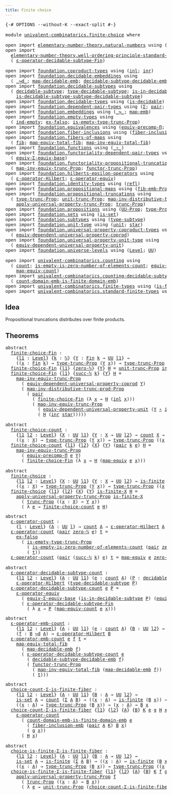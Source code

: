 ```yaml
---
title: Finite choice
---
```


<pre class="Agda"><a id="39" class="Symbol">{-#</a> <a id="43" class="Keyword">OPTIONS</a> <a id="51" class="Pragma">--without-K</a> <a id="63" class="Pragma">--exact-split</a> <a id="77" class="Symbol">#-}</a>

<a id="82" class="Keyword">module</a> <a id="89" href="univalent-combinatorics.finite-choice.html" class="Module">univalent-combinatorics.finite-choice</a> <a id="127" class="Keyword">where</a>

<a id="134" class="Keyword">open</a> <a id="139" class="Keyword">import</a> <a id="146" href="elementary-number-theory.natural-numbers.html" class="Module">elementary-number-theory.natural-numbers</a> <a id="187" class="Keyword">using</a> <a id="193" class="Symbol">(</a><a id="194" href="elementary-number-theory.natural-numbers.html#1444" class="Datatype">ℕ</a><a id="195" class="Symbol">;</a> <a id="197" href="elementary-number-theory.natural-numbers.html#1465" class="InductiveConstructor">zero-ℕ</a><a id="203" class="Symbol">;</a> <a id="205" href="elementary-number-theory.natural-numbers.html#1478" class="InductiveConstructor">succ-ℕ</a><a id="211" class="Symbol">)</a>
<a id="213" class="Keyword">open</a> <a id="218" class="Keyword">import</a>
  <a id="227" href="elementary-number-theory.well-ordering-principle-standard-finite-types.html" class="Module">elementary-number-theory.well-ordering-principle-standard-finite-types</a> <a id="298" class="Keyword">using</a>
  <a id="306" class="Symbol">(</a> <a id="308" href="elementary-number-theory.well-ordering-principle-standard-finite-types.html#8073" class="Function">ε-operator-decidable-subtype-Fin</a><a id="340" class="Symbol">)</a>

<a id="343" class="Keyword">open</a> <a id="348" class="Keyword">import</a> <a id="355" href="foundation.coproduct-types.html" class="Module">foundation.coproduct-types</a> <a id="382" class="Keyword">using</a> <a id="388" class="Symbol">(</a><a id="389" href="foundation.coproduct-types.html#1239" class="InductiveConstructor">inl</a><a id="392" class="Symbol">;</a> <a id="394" href="foundation.coproduct-types.html#1262" class="InductiveConstructor">inr</a><a id="397" class="Symbol">)</a>
<a id="399" class="Keyword">open</a> <a id="404" class="Keyword">import</a> <a id="411" href="foundation.decidable-embeddings.html" class="Module">foundation.decidable-embeddings</a> <a id="443" class="Keyword">using</a>
  <a id="451" class="Symbol">(</a> <a id="453" href="foundation.decidable-embeddings.html#3766" class="Function Operator">_↪d_</a><a id="457" class="Symbol">;</a> <a id="459" href="foundation.decidable-embeddings.html#3867" class="Function">map-decidable-emb</a><a id="476" class="Symbol">;</a> <a id="478" href="foundation.decidable-embeddings.html#6105" class="Function">decidable-subtype-decidable-emb</a><a id="509" class="Symbol">)</a>
<a id="511" class="Keyword">open</a> <a id="516" class="Keyword">import</a> <a id="523" href="foundation.decidable-subtypes.html" class="Module">foundation.decidable-subtypes</a> <a id="553" class="Keyword">using</a>
  <a id="561" class="Symbol">(</a> <a id="563" href="foundation.decidable-subtypes.html#1349" class="Function">decidable-subtype</a><a id="580" class="Symbol">;</a> <a id="582" href="foundation.decidable-subtypes.html#2337" class="Function">type-decidable-subtype</a><a id="604" class="Symbol">;</a> <a id="606" href="foundation.decidable-subtypes.html#1916" class="Function">is-in-decidable-subtype</a><a id="629" class="Symbol">;</a>
    <a id="635" href="foundation.decidable-subtypes.html#1717" class="Function">is-decidable-subtype-subtype-decidable-subtype</a><a id="681" class="Symbol">)</a>
<a id="683" class="Keyword">open</a> <a id="688" class="Keyword">import</a> <a id="695" href="foundation.decidable-types.html" class="Module">foundation.decidable-types</a> <a id="722" class="Keyword">using</a> <a id="728" class="Symbol">(</a><a id="729" href="foundation.decidable-types.html#1905" class="Function">is-decidable</a><a id="741" class="Symbol">)</a>
<a id="743" class="Keyword">open</a> <a id="748" class="Keyword">import</a> <a id="755" href="foundation.dependent-pair-types.html" class="Module">foundation.dependent-pair-types</a> <a id="787" class="Keyword">using</a> <a id="793" class="Symbol">(</a><a id="794" href="foundation-core.dependent-pair-types.html#502" class="Record">Σ</a><a id="795" class="Symbol">;</a> <a id="797" href="foundation-core.dependent-pair-types.html#575" class="InductiveConstructor">pair</a><a id="801" class="Symbol">;</a> <a id="803" href="foundation-core.dependent-pair-types.html#592" class="Field">pr1</a><a id="806" class="Symbol">;</a> <a id="808" href="foundation-core.dependent-pair-types.html#604" class="Field">pr2</a><a id="811" class="Symbol">)</a>
<a id="813" class="Keyword">open</a> <a id="818" class="Keyword">import</a> <a id="825" href="foundation.embeddings.html" class="Module">foundation.embeddings</a> <a id="847" class="Keyword">using</a> <a id="853" class="Symbol">(</a><a id="854" href="foundation-core.embeddings.html#1062" class="Function Operator">_↪_</a><a id="857" class="Symbol">;</a> <a id="859" href="foundation-core.embeddings.html#1205" class="Function">map-emb</a><a id="866" class="Symbol">)</a>
<a id="868" class="Keyword">open</a> <a id="873" class="Keyword">import</a> <a id="880" href="foundation.empty-types.html" class="Module">foundation.empty-types</a> <a id="903" class="Keyword">using</a>
  <a id="911" class="Symbol">(</a> <a id="913" href="foundation-core.empty-types.html#1068" class="Function">ind-empty</a><a id="922" class="Symbol">;</a> <a id="924" href="foundation-core.empty-types.html#1147" class="Function">ex-falso</a><a id="932" class="Symbol">;</a> <a id="934" href="foundation.empty-types.html#2073" class="Function">is-empty-type-trunc-Prop</a><a id="958" class="Symbol">)</a>
<a id="960" class="Keyword">open</a> <a id="965" class="Keyword">import</a> <a id="972" href="foundation.equivalences.html" class="Module">foundation.equivalences</a> <a id="996" class="Keyword">using</a> <a id="1002" class="Symbol">(</a><a id="1003" href="foundation.equivalences.html#7302" class="Function">equiv-precomp-Π</a><a id="1018" class="Symbol">;</a> <a id="1020" href="foundation-core.equivalences.html#1807" class="Function">map-equiv</a><a id="1029" class="Symbol">)</a>
<a id="1031" class="Keyword">open</a> <a id="1036" class="Keyword">import</a> <a id="1043" href="foundation.fiber-inclusions.html" class="Module">foundation.fiber-inclusions</a> <a id="1071" class="Keyword">using</a> <a id="1077" class="Symbol">(</a><a id="1078" href="foundation.fiber-inclusions.html#4045" class="Function">fiber-inclusion-emb</a><a id="1097" class="Symbol">)</a>
<a id="1099" class="Keyword">open</a> <a id="1104" class="Keyword">import</a> <a id="1111" href="foundation.fibers-of-maps.html" class="Module">foundation.fibers-of-maps</a> <a id="1137" class="Keyword">using</a>
  <a id="1145" class="Symbol">(</a> <a id="1147" href="foundation-core.fibers-of-maps.html#928" class="Function">fib</a><a id="1150" class="Symbol">;</a> <a id="1152" href="foundation-core.fibers-of-maps.html#4176" class="Function">map-equiv-total-fib</a><a id="1171" class="Symbol">;</a> <a id="1173" href="foundation-core.fibers-of-maps.html#4376" class="Function">map-inv-equiv-total-fib</a><a id="1196" class="Symbol">)</a>
<a id="1198" class="Keyword">open</a> <a id="1203" class="Keyword">import</a> <a id="1210" href="foundation.functions.html" class="Module">foundation.functions</a> <a id="1231" class="Keyword">using</a> <a id="1237" class="Symbol">(</a><a id="1238" href="foundation-core.functions.html#407" class="Function Operator">_∘_</a><a id="1241" class="Symbol">)</a>
<a id="1243" class="Keyword">open</a> <a id="1248" class="Keyword">import</a> <a id="1255" href="foundation.functoriality-dependent-pair-types.html" class="Module">foundation.functoriality-dependent-pair-types</a> <a id="1301" class="Keyword">using</a>
  <a id="1309" class="Symbol">(</a> <a id="1311" href="foundation-core.functoriality-dependent-pair-types.html#9501" class="Function">equiv-Σ-equiv-base</a><a id="1329" class="Symbol">)</a>
<a id="1331" class="Keyword">open</a> <a id="1336" class="Keyword">import</a> <a id="1343" href="foundation.functoriality-propositional-truncation.html" class="Module">foundation.functoriality-propositional-truncation</a> <a id="1393" class="Keyword">using</a>
  <a id="1401" class="Symbol">(</a> <a id="1403" href="foundation.functoriality-propositional-truncation.html#3489" class="Function">map-inv-equiv-trunc-Prop</a><a id="1427" class="Symbol">;</a> <a id="1429" href="foundation.functoriality-propositional-truncation.html#1451" class="Function">functor-trunc-Prop</a><a id="1447" class="Symbol">)</a>
<a id="1449" class="Keyword">open</a> <a id="1454" class="Keyword">import</a> <a id="1461" href="foundation.hilberts-epsilon-operators.html" class="Module">foundation.hilberts-epsilon-operators</a> <a id="1499" class="Keyword">using</a>
  <a id="1507" class="Symbol">(</a> <a id="1509" href="foundation.hilberts-epsilon-operators.html#679" class="Function">ε-operator-Hilbert</a><a id="1527" class="Symbol">;</a> <a id="1529" href="foundation.hilberts-epsilon-operators.html#875" class="Function">ε-operator-equiv</a><a id="1545" class="Symbol">)</a>
<a id="1547" class="Keyword">open</a> <a id="1552" class="Keyword">import</a> <a id="1559" href="foundation.identity-types.html" class="Module">foundation.identity-types</a> <a id="1585" class="Keyword">using</a> <a id="1591" class="Symbol">(</a><a id="1592" href="foundation-core.identity-types.html#694" class="InductiveConstructor">refl</a><a id="1596" class="Symbol">)</a>
<a id="1598" class="Keyword">open</a> <a id="1603" class="Keyword">import</a> <a id="1610" href="foundation.propositional-maps.html" class="Module">foundation.propositional-maps</a> <a id="1640" class="Keyword">using</a> <a id="1646" class="Symbol">(</a><a id="1647" href="foundation-core.propositional-maps.html#2460" class="Function">fib-emb-Prop</a><a id="1659" class="Symbol">)</a>
<a id="1661" class="Keyword">open</a> <a id="1666" class="Keyword">import</a> <a id="1673" href="foundation.propositional-truncations.html" class="Module">foundation.propositional-truncations</a> <a id="1710" class="Keyword">using</a>
  <a id="1718" class="Symbol">(</a> <a id="1720" href="foundation.propositional-truncations.html#2012" class="Function">type-trunc-Prop</a><a id="1735" class="Symbol">;</a> <a id="1737" href="foundation.propositional-truncations.html#2096" class="Function">unit-trunc-Prop</a><a id="1752" class="Symbol">;</a> <a id="1754" href="foundation.propositional-truncations.html#9561" class="Function">map-inv-distributive-trunc-prod-Prop</a><a id="1790" class="Symbol">;</a>
    <a id="1796" href="foundation.propositional-truncations.html#5581" class="Function">apply-universal-property-trunc-Prop</a><a id="1831" class="Symbol">;</a> <a id="1833" href="foundation.propositional-truncations.html#2510" class="Function">trunc-Prop</a><a id="1843" class="Symbol">)</a>
<a id="1845" class="Keyword">open</a> <a id="1850" class="Keyword">import</a> <a id="1857" href="foundation.propositions.html" class="Module">foundation.propositions</a> <a id="1881" class="Keyword">using</a> <a id="1887" class="Symbol">(</a><a id="1888" href="foundation-core.propositions.html#1322" class="Function">UU-Prop</a><a id="1895" class="Symbol">;</a> <a id="1897" href="foundation-core.propositions.html#1424" class="Function">type-Prop</a><a id="1906" class="Symbol">)</a>
<a id="1908" class="Keyword">open</a> <a id="1913" class="Keyword">import</a> <a id="1920" href="foundation.sets.html" class="Module">foundation.sets</a> <a id="1936" class="Keyword">using</a> <a id="1942" class="Symbol">(</a><a id="1943" href="foundation-core.sets.html#1099" class="Function">is-set</a><a id="1949" class="Symbol">)</a>
<a id="1951" class="Keyword">open</a> <a id="1956" class="Keyword">import</a> <a id="1963" href="foundation.subtypes.html" class="Module">foundation.subtypes</a> <a id="1983" class="Keyword">using</a> <a id="1989" class="Symbol">(</a><a id="1990" href="foundation-core.subtypes.html#2541" class="Function">type-subtype</a><a id="2002" class="Symbol">)</a>
<a id="2004" class="Keyword">open</a> <a id="2009" class="Keyword">import</a> <a id="2016" href="foundation.unit-type.html" class="Module">foundation.unit-type</a> <a id="2037" class="Keyword">using</a> <a id="2043" class="Symbol">(</a><a id="2044" href="foundation.unit-type.html#975" class="Datatype">unit</a><a id="2048" class="Symbol">;</a> <a id="2050" href="foundation.unit-type.html#999" class="InductiveConstructor">star</a><a id="2054" class="Symbol">)</a>
<a id="2056" class="Keyword">open</a> <a id="2061" class="Keyword">import</a> <a id="2068" href="foundation.universal-property-coproduct-types.html" class="Module">foundation.universal-property-coproduct-types</a> <a id="2114" class="Keyword">using</a>
  <a id="2122" class="Symbol">(</a> <a id="2124" href="foundation.universal-property-coproduct-types.html#1636" class="Function">equiv-dependent-universal-property-coprod</a><a id="2165" class="Symbol">)</a>
<a id="2167" class="Keyword">open</a> <a id="2172" class="Keyword">import</a> <a id="2179" href="foundation.universal-property-unit-type.html" class="Module">foundation.universal-property-unit-type</a> <a id="2219" class="Keyword">using</a>
  <a id="2227" class="Symbol">(</a> <a id="2229" href="foundation.universal-property-unit-type.html#1728" class="Function">equiv-dependent-universal-property-unit</a><a id="2268" class="Symbol">)</a>
<a id="2270" class="Keyword">open</a> <a id="2275" class="Keyword">import</a> <a id="2282" href="foundation.universe-levels.html" class="Module">foundation.universe-levels</a> <a id="2309" class="Keyword">using</a> <a id="2315" class="Symbol">(</a><a id="2316" href="Agda.Primitive.html#597" class="Postulate">Level</a><a id="2321" class="Symbol">;</a> <a id="2323" href="foundation-core.universe-levels.html#222" class="Primitive">UU</a><a id="2325" class="Symbol">)</a>

<a id="2328" class="Keyword">open</a> <a id="2333" class="Keyword">import</a> <a id="2340" href="univalent-combinatorics.counting.html" class="Module">univalent-combinatorics.counting</a> <a id="2373" class="Keyword">using</a>
  <a id="2381" class="Symbol">(</a> <a id="2383" href="univalent-combinatorics.counting.html#1901" class="Function">count</a><a id="2388" class="Symbol">;</a> <a id="2390" href="univalent-combinatorics.counting.html#4160" class="Function">is-empty-is-zero-number-of-elements-count</a><a id="2431" class="Symbol">;</a> <a id="2433" href="univalent-combinatorics.counting.html#2098" class="Function">equiv-count</a><a id="2444" class="Symbol">;</a>
    <a id="2450" href="univalent-combinatorics.counting.html#2172" class="Function">map-equiv-count</a><a id="2465" class="Symbol">)</a>
<a id="2467" class="Keyword">open</a> <a id="2472" class="Keyword">import</a> <a id="2479" href="univalent-combinatorics.counting-decidable-subtypes.html" class="Module">univalent-combinatorics.counting-decidable-subtypes</a> <a id="2531" class="Keyword">using</a>
  <a id="2539" class="Symbol">(</a> <a id="2541" href="univalent-combinatorics.counting-decidable-subtypes.html#6606" class="Function">count-domain-emb-is-finite-domain-emb</a><a id="2578" class="Symbol">)</a>
<a id="2580" class="Keyword">open</a> <a id="2585" class="Keyword">import</a> <a id="2592" href="univalent-combinatorics.finite-types.html" class="Module">univalent-combinatorics.finite-types</a> <a id="2629" class="Keyword">using</a> <a id="2635" class="Symbol">(</a><a id="2636" href="univalent-combinatorics.finite-types.html#4064" class="Function">is-finite</a><a id="2645" class="Symbol">)</a>
<a id="2647" class="Keyword">open</a> <a id="2652" class="Keyword">import</a> <a id="2659" href="univalent-combinatorics.standard-finite-types.html" class="Module">univalent-combinatorics.standard-finite-types</a> <a id="2705" class="Keyword">using</a> <a id="2711" class="Symbol">(</a><a id="2712" href="univalent-combinatorics.standard-finite-types.html#2149" class="Function">Fin</a><a id="2715" class="Symbol">;</a> <a id="2717" href="univalent-combinatorics.standard-finite-types.html#7083" class="Function">zero-Fin</a><a id="2725" class="Symbol">)</a>
</pre>
## Idea

Propositional truncations distributes over finite products.

## Theorems

<pre class="Agda"><a id="2823" class="Keyword">abstract</a>
  <a id="finite-choice-Fin"></a><a id="2834" href="univalent-combinatorics.finite-choice.html#2834" class="Function">finite-choice-Fin</a> <a id="2852" class="Symbol">:</a>
    <a id="2858" class="Symbol">{</a><a id="2859" href="univalent-combinatorics.finite-choice.html#2859" class="Bound">l1</a> <a id="2862" class="Symbol">:</a> <a id="2864" href="Agda.Primitive.html#597" class="Postulate">Level</a><a id="2869" class="Symbol">}</a> <a id="2871" class="Symbol">{</a><a id="2872" href="univalent-combinatorics.finite-choice.html#2872" class="Bound">k</a> <a id="2874" class="Symbol">:</a> <a id="2876" href="elementary-number-theory.natural-numbers.html#1444" class="Datatype">ℕ</a><a id="2877" class="Symbol">}</a> <a id="2879" class="Symbol">{</a><a id="2880" href="univalent-combinatorics.finite-choice.html#2880" class="Bound">Y</a> <a id="2882" class="Symbol">:</a> <a id="2884" href="univalent-combinatorics.standard-finite-types.html#2149" class="Function">Fin</a> <a id="2888" href="univalent-combinatorics.finite-choice.html#2872" class="Bound">k</a> <a id="2890" class="Symbol">→</a> <a id="2892" href="foundation-core.universe-levels.html#222" class="Primitive">UU</a> <a id="2895" href="univalent-combinatorics.finite-choice.html#2859" class="Bound">l1</a><a id="2897" class="Symbol">}</a> <a id="2899" class="Symbol">→</a>
    <a id="2905" class="Symbol">((</a><a id="2907" href="univalent-combinatorics.finite-choice.html#2907" class="Bound">x</a> <a id="2909" class="Symbol">:</a> <a id="2911" href="univalent-combinatorics.standard-finite-types.html#2149" class="Function">Fin</a> <a id="2915" href="univalent-combinatorics.finite-choice.html#2872" class="Bound">k</a><a id="2916" class="Symbol">)</a> <a id="2918" class="Symbol">→</a> <a id="2920" href="foundation.propositional-truncations.html#2012" class="Function">type-trunc-Prop</a> <a id="2936" class="Symbol">(</a><a id="2937" href="univalent-combinatorics.finite-choice.html#2880" class="Bound">Y</a> <a id="2939" href="univalent-combinatorics.finite-choice.html#2907" class="Bound">x</a><a id="2940" class="Symbol">))</a> <a id="2943" class="Symbol">→</a> <a id="2945" href="foundation.propositional-truncations.html#2012" class="Function">type-trunc-Prop</a> <a id="2961" class="Symbol">((</a><a id="2963" href="univalent-combinatorics.finite-choice.html#2963" class="Bound">x</a> <a id="2965" class="Symbol">:</a> <a id="2967" href="univalent-combinatorics.standard-finite-types.html#2149" class="Function">Fin</a> <a id="2971" href="univalent-combinatorics.finite-choice.html#2872" class="Bound">k</a><a id="2972" class="Symbol">)</a> <a id="2974" class="Symbol">→</a> <a id="2976" href="univalent-combinatorics.finite-choice.html#2880" class="Bound">Y</a> <a id="2978" href="univalent-combinatorics.finite-choice.html#2963" class="Bound">x</a><a id="2979" class="Symbol">)</a>
  <a id="2983" href="univalent-combinatorics.finite-choice.html#2834" class="Function">finite-choice-Fin</a> <a id="3001" class="Symbol">{</a><a id="3002" href="univalent-combinatorics.finite-choice.html#3002" class="Bound">l1</a><a id="3004" class="Symbol">}</a> <a id="3006" class="Symbol">{</a><a id="3007" href="elementary-number-theory.natural-numbers.html#1465" class="InductiveConstructor">zero-ℕ</a><a id="3013" class="Symbol">}</a> <a id="3015" class="Symbol">{</a><a id="3016" href="univalent-combinatorics.finite-choice.html#3016" class="Bound">Y</a><a id="3017" class="Symbol">}</a> <a id="3019" href="univalent-combinatorics.finite-choice.html#3019" class="Bound">H</a> <a id="3021" class="Symbol">=</a> <a id="3023" href="foundation.propositional-truncations.html#2096" class="Function">unit-trunc-Prop</a> <a id="3039" href="foundation-core.empty-types.html#1068" class="Function">ind-empty</a>
  <a id="3051" href="univalent-combinatorics.finite-choice.html#2834" class="Function">finite-choice-Fin</a> <a id="3069" class="Symbol">{</a><a id="3070" href="univalent-combinatorics.finite-choice.html#3070" class="Bound">l1</a><a id="3072" class="Symbol">}</a> <a id="3074" class="Symbol">{</a><a id="3075" href="elementary-number-theory.natural-numbers.html#1478" class="InductiveConstructor">succ-ℕ</a> <a id="3082" href="univalent-combinatorics.finite-choice.html#3082" class="Bound">k</a><a id="3083" class="Symbol">}</a> <a id="3085" class="Symbol">{</a><a id="3086" href="univalent-combinatorics.finite-choice.html#3086" class="Bound">Y</a><a id="3087" class="Symbol">}</a> <a id="3089" href="univalent-combinatorics.finite-choice.html#3089" class="Bound">H</a> <a id="3091" class="Symbol">=</a>
    <a id="3097" href="foundation.functoriality-propositional-truncation.html#3489" class="Function">map-inv-equiv-trunc-Prop</a>
      <a id="3128" class="Symbol">(</a> <a id="3130" href="foundation.universal-property-coproduct-types.html#1636" class="Function">equiv-dependent-universal-property-coprod</a> <a id="3172" href="univalent-combinatorics.finite-choice.html#3086" class="Bound">Y</a><a id="3173" class="Symbol">)</a>
      <a id="3181" class="Symbol">(</a> <a id="3183" href="foundation.propositional-truncations.html#9561" class="Function">map-inv-distributive-trunc-prod-Prop</a>
        <a id="3228" class="Symbol">(</a> <a id="3230" href="foundation-core.dependent-pair-types.html#575" class="InductiveConstructor">pair</a>
          <a id="3245" class="Symbol">(</a> <a id="3247" href="univalent-combinatorics.finite-choice.html#2834" class="Function">finite-choice-Fin</a> <a id="3265" class="Symbol">(λ</a> <a id="3268" href="univalent-combinatorics.finite-choice.html#3268" class="Bound">x</a> <a id="3270" class="Symbol">→</a> <a id="3272" href="univalent-combinatorics.finite-choice.html#3089" class="Bound">H</a> <a id="3274" class="Symbol">(</a><a id="3275" href="foundation.coproduct-types.html#1239" class="InductiveConstructor">inl</a> <a id="3279" href="univalent-combinatorics.finite-choice.html#3268" class="Bound">x</a><a id="3280" class="Symbol">)))</a>
          <a id="3294" class="Symbol">(</a> <a id="3296" href="foundation.functoriality-propositional-truncation.html#3489" class="Function">map-inv-equiv-trunc-Prop</a>
            <a id="3333" class="Symbol">(</a> <a id="3335" href="foundation.universal-property-unit-type.html#1728" class="Function">equiv-dependent-universal-property-unit</a> <a id="3375" class="Symbol">(</a><a id="3376" href="univalent-combinatorics.finite-choice.html#3086" class="Bound">Y</a> <a id="3378" href="foundation-core.functions.html#407" class="Function Operator">∘</a> <a id="3380" href="foundation.coproduct-types.html#1262" class="InductiveConstructor">inr</a><a id="3383" class="Symbol">))</a>
            <a id="3398" class="Symbol">(</a> <a id="3400" href="univalent-combinatorics.finite-choice.html#3089" class="Bound">H</a> <a id="3402" class="Symbol">(</a><a id="3403" href="foundation.coproduct-types.html#1262" class="InductiveConstructor">inr</a> <a id="3407" href="foundation.unit-type.html#999" class="InductiveConstructor">star</a><a id="3411" class="Symbol">)))))</a>

<a id="3418" class="Keyword">abstract</a>
  <a id="finite-choice-count"></a><a id="3429" href="univalent-combinatorics.finite-choice.html#3429" class="Function">finite-choice-count</a> <a id="3449" class="Symbol">:</a>
    <a id="3455" class="Symbol">{</a><a id="3456" href="univalent-combinatorics.finite-choice.html#3456" class="Bound">l1</a> <a id="3459" href="univalent-combinatorics.finite-choice.html#3459" class="Bound">l2</a> <a id="3462" class="Symbol">:</a> <a id="3464" href="Agda.Primitive.html#597" class="Postulate">Level</a><a id="3469" class="Symbol">}</a> <a id="3471" class="Symbol">{</a><a id="3472" href="univalent-combinatorics.finite-choice.html#3472" class="Bound">X</a> <a id="3474" class="Symbol">:</a> <a id="3476" href="foundation-core.universe-levels.html#222" class="Primitive">UU</a> <a id="3479" href="univalent-combinatorics.finite-choice.html#3456" class="Bound">l1</a><a id="3481" class="Symbol">}</a> <a id="3483" class="Symbol">{</a><a id="3484" href="univalent-combinatorics.finite-choice.html#3484" class="Bound">Y</a> <a id="3486" class="Symbol">:</a> <a id="3488" href="univalent-combinatorics.finite-choice.html#3472" class="Bound">X</a> <a id="3490" class="Symbol">→</a> <a id="3492" href="foundation-core.universe-levels.html#222" class="Primitive">UU</a> <a id="3495" href="univalent-combinatorics.finite-choice.html#3459" class="Bound">l2</a><a id="3497" class="Symbol">}</a> <a id="3499" class="Symbol">→</a> <a id="3501" href="univalent-combinatorics.counting.html#1901" class="Function">count</a> <a id="3507" href="univalent-combinatorics.finite-choice.html#3472" class="Bound">X</a> <a id="3509" class="Symbol">→</a>
    <a id="3515" class="Symbol">((</a><a id="3517" href="univalent-combinatorics.finite-choice.html#3517" class="Bound">x</a> <a id="3519" class="Symbol">:</a> <a id="3521" href="univalent-combinatorics.finite-choice.html#3472" class="Bound">X</a><a id="3522" class="Symbol">)</a> <a id="3524" class="Symbol">→</a> <a id="3526" href="foundation.propositional-truncations.html#2012" class="Function">type-trunc-Prop</a> <a id="3542" class="Symbol">(</a><a id="3543" href="univalent-combinatorics.finite-choice.html#3484" class="Bound">Y</a> <a id="3545" href="univalent-combinatorics.finite-choice.html#3517" class="Bound">x</a><a id="3546" class="Symbol">))</a> <a id="3549" class="Symbol">→</a> <a id="3551" href="foundation.propositional-truncations.html#2012" class="Function">type-trunc-Prop</a> <a id="3567" class="Symbol">((</a><a id="3569" href="univalent-combinatorics.finite-choice.html#3569" class="Bound">x</a> <a id="3571" class="Symbol">:</a> <a id="3573" href="univalent-combinatorics.finite-choice.html#3472" class="Bound">X</a><a id="3574" class="Symbol">)</a> <a id="3576" class="Symbol">→</a> <a id="3578" href="univalent-combinatorics.finite-choice.html#3484" class="Bound">Y</a> <a id="3580" href="univalent-combinatorics.finite-choice.html#3569" class="Bound">x</a><a id="3581" class="Symbol">)</a>
  <a id="3585" href="univalent-combinatorics.finite-choice.html#3429" class="Function">finite-choice-count</a> <a id="3605" class="Symbol">{</a><a id="3606" href="univalent-combinatorics.finite-choice.html#3606" class="Bound">l1</a><a id="3608" class="Symbol">}</a> <a id="3610" class="Symbol">{</a><a id="3611" href="univalent-combinatorics.finite-choice.html#3611" class="Bound">l2</a><a id="3613" class="Symbol">}</a> <a id="3615" class="Symbol">{</a><a id="3616" href="univalent-combinatorics.finite-choice.html#3616" class="Bound">X</a><a id="3617" class="Symbol">}</a> <a id="3619" class="Symbol">{</a><a id="3620" href="univalent-combinatorics.finite-choice.html#3620" class="Bound">Y</a><a id="3621" class="Symbol">}</a> <a id="3623" class="Symbol">(</a><a id="3624" href="foundation-core.dependent-pair-types.html#575" class="InductiveConstructor">pair</a> <a id="3629" href="univalent-combinatorics.finite-choice.html#3629" class="Bound">k</a> <a id="3631" href="univalent-combinatorics.finite-choice.html#3631" class="Bound">e</a><a id="3632" class="Symbol">)</a> <a id="3634" href="univalent-combinatorics.finite-choice.html#3634" class="Bound">H</a> <a id="3636" class="Symbol">=</a>
    <a id="3642" href="foundation.functoriality-propositional-truncation.html#3489" class="Function">map-inv-equiv-trunc-Prop</a>
      <a id="3673" class="Symbol">(</a> <a id="3675" href="foundation.equivalences.html#7302" class="Function">equiv-precomp-Π</a> <a id="3691" href="univalent-combinatorics.finite-choice.html#3631" class="Bound">e</a> <a id="3693" href="univalent-combinatorics.finite-choice.html#3620" class="Bound">Y</a><a id="3694" class="Symbol">)</a>
      <a id="3702" class="Symbol">(</a> <a id="3704" href="univalent-combinatorics.finite-choice.html#2834" class="Function">finite-choice-Fin</a> <a id="3722" class="Symbol">(λ</a> <a id="3725" href="univalent-combinatorics.finite-choice.html#3725" class="Bound">x</a> <a id="3727" class="Symbol">→</a> <a id="3729" href="univalent-combinatorics.finite-choice.html#3634" class="Bound">H</a> <a id="3731" class="Symbol">(</a><a id="3732" href="foundation-core.equivalences.html#1807" class="Function">map-equiv</a> <a id="3742" href="univalent-combinatorics.finite-choice.html#3631" class="Bound">e</a> <a id="3744" href="univalent-combinatorics.finite-choice.html#3725" class="Bound">x</a><a id="3745" class="Symbol">)))</a>

<a id="3750" class="Keyword">abstract</a>
  <a id="finite-choice"></a><a id="3761" href="univalent-combinatorics.finite-choice.html#3761" class="Function">finite-choice</a> <a id="3775" class="Symbol">:</a>
    <a id="3781" class="Symbol">{</a><a id="3782" href="univalent-combinatorics.finite-choice.html#3782" class="Bound">l1</a> <a id="3785" href="univalent-combinatorics.finite-choice.html#3785" class="Bound">l2</a> <a id="3788" class="Symbol">:</a> <a id="3790" href="Agda.Primitive.html#597" class="Postulate">Level</a><a id="3795" class="Symbol">}</a> <a id="3797" class="Symbol">{</a><a id="3798" href="univalent-combinatorics.finite-choice.html#3798" class="Bound">X</a> <a id="3800" class="Symbol">:</a> <a id="3802" href="foundation-core.universe-levels.html#222" class="Primitive">UU</a> <a id="3805" href="univalent-combinatorics.finite-choice.html#3782" class="Bound">l1</a><a id="3807" class="Symbol">}</a> <a id="3809" class="Symbol">{</a><a id="3810" href="univalent-combinatorics.finite-choice.html#3810" class="Bound">Y</a> <a id="3812" class="Symbol">:</a> <a id="3814" href="univalent-combinatorics.finite-choice.html#3798" class="Bound">X</a> <a id="3816" class="Symbol">→</a> <a id="3818" href="foundation-core.universe-levels.html#222" class="Primitive">UU</a> <a id="3821" href="univalent-combinatorics.finite-choice.html#3785" class="Bound">l2</a><a id="3823" class="Symbol">}</a> <a id="3825" class="Symbol">→</a> <a id="3827" href="univalent-combinatorics.finite-types.html#4064" class="Function">is-finite</a> <a id="3837" href="univalent-combinatorics.finite-choice.html#3798" class="Bound">X</a> <a id="3839" class="Symbol">→</a>
    <a id="3845" class="Symbol">((</a><a id="3847" href="univalent-combinatorics.finite-choice.html#3847" class="Bound">x</a> <a id="3849" class="Symbol">:</a> <a id="3851" href="univalent-combinatorics.finite-choice.html#3798" class="Bound">X</a><a id="3852" class="Symbol">)</a> <a id="3854" class="Symbol">→</a> <a id="3856" href="foundation.propositional-truncations.html#2012" class="Function">type-trunc-Prop</a> <a id="3872" class="Symbol">(</a><a id="3873" href="univalent-combinatorics.finite-choice.html#3810" class="Bound">Y</a> <a id="3875" href="univalent-combinatorics.finite-choice.html#3847" class="Bound">x</a><a id="3876" class="Symbol">))</a> <a id="3879" class="Symbol">→</a> <a id="3881" href="foundation.propositional-truncations.html#2012" class="Function">type-trunc-Prop</a> <a id="3897" class="Symbol">((</a><a id="3899" href="univalent-combinatorics.finite-choice.html#3899" class="Bound">x</a> <a id="3901" class="Symbol">:</a> <a id="3903" href="univalent-combinatorics.finite-choice.html#3798" class="Bound">X</a><a id="3904" class="Symbol">)</a> <a id="3906" class="Symbol">→</a> <a id="3908" href="univalent-combinatorics.finite-choice.html#3810" class="Bound">Y</a> <a id="3910" href="univalent-combinatorics.finite-choice.html#3899" class="Bound">x</a><a id="3911" class="Symbol">)</a>
  <a id="3915" href="univalent-combinatorics.finite-choice.html#3761" class="Function">finite-choice</a> <a id="3929" class="Symbol">{</a><a id="3930" href="univalent-combinatorics.finite-choice.html#3930" class="Bound">l1</a><a id="3932" class="Symbol">}</a> <a id="3934" class="Symbol">{</a><a id="3935" href="univalent-combinatorics.finite-choice.html#3935" class="Bound">l2</a><a id="3937" class="Symbol">}</a> <a id="3939" class="Symbol">{</a><a id="3940" href="univalent-combinatorics.finite-choice.html#3940" class="Bound">X</a><a id="3941" class="Symbol">}</a> <a id="3943" class="Symbol">{</a><a id="3944" href="univalent-combinatorics.finite-choice.html#3944" class="Bound">Y</a><a id="3945" class="Symbol">}</a> <a id="3947" href="univalent-combinatorics.finite-choice.html#3947" class="Bound">is-finite-X</a> <a id="3959" href="univalent-combinatorics.finite-choice.html#3959" class="Bound">H</a> <a id="3961" class="Symbol">=</a>
    <a id="3967" href="foundation.propositional-truncations.html#5581" class="Function">apply-universal-property-trunc-Prop</a> <a id="4003" href="univalent-combinatorics.finite-choice.html#3947" class="Bound">is-finite-X</a>
      <a id="4021" class="Symbol">(</a> <a id="4023" href="foundation.propositional-truncations.html#2510" class="Function">trunc-Prop</a> <a id="4034" class="Symbol">((</a><a id="4036" href="univalent-combinatorics.finite-choice.html#4036" class="Bound">x</a> <a id="4038" class="Symbol">:</a> <a id="4040" href="univalent-combinatorics.finite-choice.html#3940" class="Bound">X</a><a id="4041" class="Symbol">)</a> <a id="4043" class="Symbol">→</a> <a id="4045" href="univalent-combinatorics.finite-choice.html#3944" class="Bound">Y</a> <a id="4047" href="univalent-combinatorics.finite-choice.html#4036" class="Bound">x</a><a id="4048" class="Symbol">))</a>
      <a id="4057" class="Symbol">(</a> <a id="4059" class="Symbol">λ</a> <a id="4061" href="univalent-combinatorics.finite-choice.html#4061" class="Bound">e</a> <a id="4063" class="Symbol">→</a> <a id="4065" href="univalent-combinatorics.finite-choice.html#3429" class="Function">finite-choice-count</a> <a id="4085" href="univalent-combinatorics.finite-choice.html#4061" class="Bound">e</a> <a id="4087" href="univalent-combinatorics.finite-choice.html#3959" class="Bound">H</a><a id="4088" class="Symbol">)</a>
</pre>
<pre class="Agda"><a id="4103" class="Keyword">abstract</a>
  <a id="ε-operator-count"></a><a id="4114" href="univalent-combinatorics.finite-choice.html#4114" class="Function">ε-operator-count</a> <a id="4131" class="Symbol">:</a>
    <a id="4137" class="Symbol">{</a><a id="4138" href="univalent-combinatorics.finite-choice.html#4138" class="Bound">l</a> <a id="4140" class="Symbol">:</a> <a id="4142" href="Agda.Primitive.html#597" class="Postulate">Level</a><a id="4147" class="Symbol">}</a> <a id="4149" class="Symbol">{</a><a id="4150" href="univalent-combinatorics.finite-choice.html#4150" class="Bound">A</a> <a id="4152" class="Symbol">:</a> <a id="4154" href="foundation-core.universe-levels.html#222" class="Primitive">UU</a> <a id="4157" href="univalent-combinatorics.finite-choice.html#4138" class="Bound">l</a><a id="4158" class="Symbol">}</a> <a id="4160" class="Symbol">→</a> <a id="4162" href="univalent-combinatorics.counting.html#1901" class="Function">count</a> <a id="4168" href="univalent-combinatorics.finite-choice.html#4150" class="Bound">A</a> <a id="4170" class="Symbol">→</a> <a id="4172" href="foundation.hilberts-epsilon-operators.html#679" class="Function">ε-operator-Hilbert</a> <a id="4191" href="univalent-combinatorics.finite-choice.html#4150" class="Bound">A</a>
  <a id="4195" href="univalent-combinatorics.finite-choice.html#4114" class="Function">ε-operator-count</a> <a id="4212" class="Symbol">(</a><a id="4213" href="foundation-core.dependent-pair-types.html#575" class="InductiveConstructor">pair</a> <a id="4218" href="elementary-number-theory.natural-numbers.html#1465" class="InductiveConstructor">zero-ℕ</a> <a id="4225" href="univalent-combinatorics.finite-choice.html#4225" class="Bound">e</a><a id="4226" class="Symbol">)</a> <a id="4228" href="univalent-combinatorics.finite-choice.html#4228" class="Bound">t</a> <a id="4230" class="Symbol">=</a>
    <a id="4236" href="foundation-core.empty-types.html#1147" class="Function">ex-falso</a>
      <a id="4251" class="Symbol">(</a> <a id="4253" href="foundation.empty-types.html#2073" class="Function">is-empty-type-trunc-Prop</a>
        <a id="4286" class="Symbol">(</a> <a id="4288" href="univalent-combinatorics.counting.html#4160" class="Function">is-empty-is-zero-number-of-elements-count</a> <a id="4330" class="Symbol">(</a><a id="4331" href="foundation-core.dependent-pair-types.html#575" class="InductiveConstructor">pair</a> <a id="4336" href="elementary-number-theory.natural-numbers.html#1465" class="InductiveConstructor">zero-ℕ</a> <a id="4343" href="univalent-combinatorics.finite-choice.html#4225" class="Bound">e</a><a id="4344" class="Symbol">)</a> <a id="4346" href="foundation-core.identity-types.html#694" class="InductiveConstructor">refl</a><a id="4350" class="Symbol">)</a>
        <a id="4360" class="Symbol">(</a> <a id="4362" href="univalent-combinatorics.finite-choice.html#4228" class="Bound">t</a><a id="4363" class="Symbol">))</a>
  <a id="4368" href="univalent-combinatorics.finite-choice.html#4114" class="Function">ε-operator-count</a> <a id="4385" class="Symbol">(</a><a id="4386" href="foundation-core.dependent-pair-types.html#575" class="InductiveConstructor">pair</a> <a id="4391" class="Symbol">(</a><a id="4392" href="elementary-number-theory.natural-numbers.html#1478" class="InductiveConstructor">succ-ℕ</a> <a id="4399" href="univalent-combinatorics.finite-choice.html#4399" class="Bound">k</a><a id="4400" class="Symbol">)</a> <a id="4402" href="univalent-combinatorics.finite-choice.html#4402" class="Bound">e</a><a id="4403" class="Symbol">)</a> <a id="4405" href="univalent-combinatorics.finite-choice.html#4405" class="Bound">t</a> <a id="4407" class="Symbol">=</a> <a id="4409" href="foundation-core.equivalences.html#1807" class="Function">map-equiv</a> <a id="4419" href="univalent-combinatorics.finite-choice.html#4402" class="Bound">e</a> <a id="4421" href="univalent-combinatorics.standard-finite-types.html#7083" class="Function">zero-Fin</a>

<a id="4431" class="Keyword">abstract</a>
  <a id="ε-operator-decidable-subtype-count"></a><a id="4442" href="univalent-combinatorics.finite-choice.html#4442" class="Function">ε-operator-decidable-subtype-count</a> <a id="4477" class="Symbol">:</a>
    <a id="4483" class="Symbol">{</a><a id="4484" href="univalent-combinatorics.finite-choice.html#4484" class="Bound">l1</a> <a id="4487" href="univalent-combinatorics.finite-choice.html#4487" class="Bound">l2</a> <a id="4490" class="Symbol">:</a> <a id="4492" href="Agda.Primitive.html#597" class="Postulate">Level</a><a id="4497" class="Symbol">}</a> <a id="4499" class="Symbol">{</a><a id="4500" href="univalent-combinatorics.finite-choice.html#4500" class="Bound">A</a> <a id="4502" class="Symbol">:</a> <a id="4504" href="foundation-core.universe-levels.html#222" class="Primitive">UU</a> <a id="4507" href="univalent-combinatorics.finite-choice.html#4484" class="Bound">l1</a><a id="4509" class="Symbol">}</a> <a id="4511" class="Symbol">(</a><a id="4512" href="univalent-combinatorics.finite-choice.html#4512" class="Bound">e</a> <a id="4514" class="Symbol">:</a> <a id="4516" href="univalent-combinatorics.counting.html#1901" class="Function">count</a> <a id="4522" href="univalent-combinatorics.finite-choice.html#4500" class="Bound">A</a><a id="4523" class="Symbol">)</a> <a id="4525" class="Symbol">(</a><a id="4526" href="univalent-combinatorics.finite-choice.html#4526" class="Bound">P</a> <a id="4528" class="Symbol">:</a> <a id="4530" href="foundation.decidable-subtypes.html#1349" class="Function">decidable-subtype</a> <a id="4548" href="univalent-combinatorics.finite-choice.html#4487" class="Bound">l2</a> <a id="4551" href="univalent-combinatorics.finite-choice.html#4500" class="Bound">A</a><a id="4552" class="Symbol">)</a> <a id="4554" class="Symbol">→</a>
    <a id="4560" href="foundation.hilberts-epsilon-operators.html#679" class="Function">ε-operator-Hilbert</a> <a id="4579" class="Symbol">(</a><a id="4580" href="foundation.decidable-subtypes.html#2337" class="Function">type-decidable-subtype</a> <a id="4603" href="univalent-combinatorics.finite-choice.html#4526" class="Bound">P</a><a id="4604" class="Symbol">)</a>
  <a id="4608" href="univalent-combinatorics.finite-choice.html#4442" class="Function">ε-operator-decidable-subtype-count</a> <a id="4643" href="univalent-combinatorics.finite-choice.html#4643" class="Bound">e</a> <a id="4645" href="univalent-combinatorics.finite-choice.html#4645" class="Bound">P</a> <a id="4647" class="Symbol">=</a>
    <a id="4653" href="foundation.hilberts-epsilon-operators.html#875" class="Function">ε-operator-equiv</a>
      <a id="4676" class="Symbol">(</a> <a id="4678" href="foundation-core.functoriality-dependent-pair-types.html#9501" class="Function">equiv-Σ-equiv-base</a> <a id="4697" class="Symbol">(</a><a id="4698" href="foundation.decidable-subtypes.html#1916" class="Function">is-in-decidable-subtype</a> <a id="4722" href="univalent-combinatorics.finite-choice.html#4645" class="Bound">P</a><a id="4723" class="Symbol">)</a> <a id="4725" class="Symbol">(</a><a id="4726" href="univalent-combinatorics.counting.html#2098" class="Function">equiv-count</a> <a id="4738" href="univalent-combinatorics.finite-choice.html#4643" class="Bound">e</a><a id="4739" class="Symbol">))</a>
      <a id="4748" class="Symbol">(</a> <a id="4750" href="elementary-number-theory.well-ordering-principle-standard-finite-types.html#8073" class="Function">ε-operator-decidable-subtype-Fin</a>
        <a id="4791" class="Symbol">(</a> <a id="4793" class="Symbol">λ</a> <a id="4795" href="univalent-combinatorics.finite-choice.html#4795" class="Bound">x</a> <a id="4797" class="Symbol">→</a> <a id="4799" href="univalent-combinatorics.finite-choice.html#4645" class="Bound">P</a> <a id="4801" class="Symbol">(</a><a id="4802" href="univalent-combinatorics.counting.html#2172" class="Function">map-equiv-count</a> <a id="4818" href="univalent-combinatorics.finite-choice.html#4643" class="Bound">e</a> <a id="4820" href="univalent-combinatorics.finite-choice.html#4795" class="Bound">x</a><a id="4821" class="Symbol">)))</a>
</pre>
<pre class="Agda"><a id="4838" class="Keyword">abstract</a>
  <a id="ε-operator-emb-count"></a><a id="4849" href="univalent-combinatorics.finite-choice.html#4849" class="Function">ε-operator-emb-count</a> <a id="4870" class="Symbol">:</a>
    <a id="4876" class="Symbol">{</a><a id="4877" href="univalent-combinatorics.finite-choice.html#4877" class="Bound">l1</a> <a id="4880" href="univalent-combinatorics.finite-choice.html#4880" class="Bound">l2</a> <a id="4883" class="Symbol">:</a> <a id="4885" href="Agda.Primitive.html#597" class="Postulate">Level</a><a id="4890" class="Symbol">}</a> <a id="4892" class="Symbol">{</a><a id="4893" href="univalent-combinatorics.finite-choice.html#4893" class="Bound">A</a> <a id="4895" class="Symbol">:</a> <a id="4897" href="foundation-core.universe-levels.html#222" class="Primitive">UU</a> <a id="4900" href="univalent-combinatorics.finite-choice.html#4877" class="Bound">l1</a><a id="4902" class="Symbol">}</a> <a id="4904" class="Symbol">(</a><a id="4905" href="univalent-combinatorics.finite-choice.html#4905" class="Bound">e</a> <a id="4907" class="Symbol">:</a> <a id="4909" href="univalent-combinatorics.counting.html#1901" class="Function">count</a> <a id="4915" href="univalent-combinatorics.finite-choice.html#4893" class="Bound">A</a><a id="4916" class="Symbol">)</a> <a id="4918" class="Symbol">{</a><a id="4919" href="univalent-combinatorics.finite-choice.html#4919" class="Bound">B</a> <a id="4921" class="Symbol">:</a> <a id="4923" href="foundation-core.universe-levels.html#222" class="Primitive">UU</a> <a id="4926" href="univalent-combinatorics.finite-choice.html#4880" class="Bound">l2</a><a id="4928" class="Symbol">}</a> <a id="4930" class="Symbol">→</a>
    <a id="4936" class="Symbol">(</a><a id="4937" href="univalent-combinatorics.finite-choice.html#4937" class="Bound">f</a> <a id="4939" class="Symbol">:</a> <a id="4941" href="univalent-combinatorics.finite-choice.html#4919" class="Bound">B</a> <a id="4943" href="foundation.decidable-embeddings.html#3766" class="Function Operator">↪d</a> <a id="4946" href="univalent-combinatorics.finite-choice.html#4893" class="Bound">A</a><a id="4947" class="Symbol">)</a> <a id="4949" class="Symbol">→</a> <a id="4951" href="foundation.hilberts-epsilon-operators.html#679" class="Function">ε-operator-Hilbert</a> <a id="4970" href="univalent-combinatorics.finite-choice.html#4919" class="Bound">B</a>
  <a id="4974" href="univalent-combinatorics.finite-choice.html#4849" class="Function">ε-operator-emb-count</a> <a id="4995" href="univalent-combinatorics.finite-choice.html#4995" class="Bound">e</a> <a id="4997" href="univalent-combinatorics.finite-choice.html#4997" class="Bound">f</a> <a id="4999" href="univalent-combinatorics.finite-choice.html#4999" class="Bound">t</a> <a id="5001" class="Symbol">=</a>
    <a id="5007" href="foundation-core.fibers-of-maps.html#4176" class="Function">map-equiv-total-fib</a>
      <a id="5033" class="Symbol">(</a> <a id="5035" href="foundation.decidable-embeddings.html#3867" class="Function">map-decidable-emb</a> <a id="5053" href="univalent-combinatorics.finite-choice.html#4997" class="Bound">f</a><a id="5054" class="Symbol">)</a>
      <a id="5062" class="Symbol">(</a> <a id="5064" href="univalent-combinatorics.finite-choice.html#4442" class="Function">ε-operator-decidable-subtype-count</a> <a id="5099" href="univalent-combinatorics.finite-choice.html#4995" class="Bound">e</a>
        <a id="5109" class="Symbol">(</a> <a id="5111" href="foundation.decidable-embeddings.html#6105" class="Function">decidable-subtype-decidable-emb</a> <a id="5143" href="univalent-combinatorics.finite-choice.html#4997" class="Bound">f</a><a id="5144" class="Symbol">)</a>
        <a id="5154" class="Symbol">(</a> <a id="5156" href="foundation.functoriality-propositional-truncation.html#1451" class="Function">functor-trunc-Prop</a>
          <a id="5185" class="Symbol">(</a> <a id="5187" href="foundation-core.fibers-of-maps.html#4376" class="Function">map-inv-equiv-total-fib</a> <a id="5211" class="Symbol">(</a><a id="5212" href="foundation.decidable-embeddings.html#3867" class="Function">map-decidable-emb</a> <a id="5230" href="univalent-combinatorics.finite-choice.html#4997" class="Bound">f</a><a id="5231" class="Symbol">))</a>
          <a id="5244" class="Symbol">(</a> <a id="5246" href="univalent-combinatorics.finite-choice.html#4999" class="Bound">t</a><a id="5247" class="Symbol">)))</a>
</pre>
<pre class="Agda"><a id="5264" class="Keyword">abstract</a>
  <a id="choice-count-Σ-is-finite-fiber"></a><a id="5275" href="univalent-combinatorics.finite-choice.html#5275" class="Function">choice-count-Σ-is-finite-fiber</a> <a id="5306" class="Symbol">:</a>
    <a id="5312" class="Symbol">{</a><a id="5313" href="univalent-combinatorics.finite-choice.html#5313" class="Bound">l1</a> <a id="5316" href="univalent-combinatorics.finite-choice.html#5316" class="Bound">l2</a> <a id="5319" class="Symbol">:</a> <a id="5321" href="Agda.Primitive.html#597" class="Postulate">Level</a><a id="5326" class="Symbol">}</a> <a id="5328" class="Symbol">{</a><a id="5329" href="univalent-combinatorics.finite-choice.html#5329" class="Bound">A</a> <a id="5331" class="Symbol">:</a> <a id="5333" href="foundation-core.universe-levels.html#222" class="Primitive">UU</a> <a id="5336" href="univalent-combinatorics.finite-choice.html#5313" class="Bound">l1</a><a id="5338" class="Symbol">}</a> <a id="5340" class="Symbol">{</a><a id="5341" href="univalent-combinatorics.finite-choice.html#5341" class="Bound">B</a> <a id="5343" class="Symbol">:</a> <a id="5345" href="univalent-combinatorics.finite-choice.html#5329" class="Bound">A</a> <a id="5347" class="Symbol">→</a> <a id="5349" href="foundation-core.universe-levels.html#222" class="Primitive">UU</a> <a id="5352" href="univalent-combinatorics.finite-choice.html#5316" class="Bound">l2</a><a id="5354" class="Symbol">}</a> <a id="5356" class="Symbol">→</a>
    <a id="5362" href="foundation-core.sets.html#1099" class="Function">is-set</a> <a id="5369" href="univalent-combinatorics.finite-choice.html#5329" class="Bound">A</a> <a id="5371" class="Symbol">→</a> <a id="5373" href="univalent-combinatorics.counting.html#1901" class="Function">count</a> <a id="5379" class="Symbol">(</a><a id="5380" href="foundation-core.dependent-pair-types.html#502" class="Record">Σ</a> <a id="5382" href="univalent-combinatorics.finite-choice.html#5329" class="Bound">A</a> <a id="5384" href="univalent-combinatorics.finite-choice.html#5341" class="Bound">B</a><a id="5385" class="Symbol">)</a> <a id="5387" class="Symbol">→</a> <a id="5389" class="Symbol">((</a><a id="5391" href="univalent-combinatorics.finite-choice.html#5391" class="Bound">x</a> <a id="5393" class="Symbol">:</a> <a id="5395" href="univalent-combinatorics.finite-choice.html#5329" class="Bound">A</a><a id="5396" class="Symbol">)</a> <a id="5398" class="Symbol">→</a> <a id="5400" href="univalent-combinatorics.finite-types.html#4064" class="Function">is-finite</a> <a id="5410" class="Symbol">(</a><a id="5411" href="univalent-combinatorics.finite-choice.html#5341" class="Bound">B</a> <a id="5413" href="univalent-combinatorics.finite-choice.html#5391" class="Bound">x</a><a id="5414" class="Symbol">))</a> <a id="5417" class="Symbol">→</a>
    <a id="5423" class="Symbol">((</a><a id="5425" href="univalent-combinatorics.finite-choice.html#5425" class="Bound">x</a> <a id="5427" class="Symbol">:</a> <a id="5429" href="univalent-combinatorics.finite-choice.html#5329" class="Bound">A</a><a id="5430" class="Symbol">)</a> <a id="5432" class="Symbol">→</a> <a id="5434" href="foundation.propositional-truncations.html#2012" class="Function">type-trunc-Prop</a> <a id="5450" class="Symbol">(</a><a id="5451" href="univalent-combinatorics.finite-choice.html#5341" class="Bound">B</a> <a id="5453" href="univalent-combinatorics.finite-choice.html#5425" class="Bound">x</a><a id="5454" class="Symbol">))</a> <a id="5457" class="Symbol">→</a> <a id="5459" class="Symbol">(</a><a id="5460" href="univalent-combinatorics.finite-choice.html#5460" class="Bound">x</a> <a id="5462" class="Symbol">:</a> <a id="5464" href="univalent-combinatorics.finite-choice.html#5329" class="Bound">A</a><a id="5465" class="Symbol">)</a> <a id="5467" class="Symbol">→</a> <a id="5469" href="univalent-combinatorics.finite-choice.html#5341" class="Bound">B</a> <a id="5471" href="univalent-combinatorics.finite-choice.html#5460" class="Bound">x</a>
  <a id="5475" href="univalent-combinatorics.finite-choice.html#5275" class="Function">choice-count-Σ-is-finite-fiber</a> <a id="5506" class="Symbol">{</a><a id="5507" href="univalent-combinatorics.finite-choice.html#5507" class="Bound">l1</a><a id="5509" class="Symbol">}</a> <a id="5511" class="Symbol">{</a><a id="5512" href="univalent-combinatorics.finite-choice.html#5512" class="Bound">l2</a><a id="5514" class="Symbol">}</a> <a id="5516" class="Symbol">{</a><a id="5517" href="univalent-combinatorics.finite-choice.html#5517" class="Bound">A</a><a id="5518" class="Symbol">}</a> <a id="5520" class="Symbol">{</a><a id="5521" href="univalent-combinatorics.finite-choice.html#5521" class="Bound">B</a><a id="5522" class="Symbol">}</a> <a id="5524" href="univalent-combinatorics.finite-choice.html#5524" class="Bound">K</a> <a id="5526" href="univalent-combinatorics.finite-choice.html#5526" class="Bound">e</a> <a id="5528" href="univalent-combinatorics.finite-choice.html#5528" class="Bound">g</a> <a id="5530" href="univalent-combinatorics.finite-choice.html#5530" class="Bound">H</a> <a id="5532" href="univalent-combinatorics.finite-choice.html#5532" class="Bound">x</a> <a id="5534" class="Symbol">=</a>
    <a id="5540" href="univalent-combinatorics.finite-choice.html#4114" class="Function">ε-operator-count</a>
      <a id="5563" class="Symbol">(</a> <a id="5565" href="univalent-combinatorics.counting-decidable-subtypes.html#6606" class="Function">count-domain-emb-is-finite-domain-emb</a> <a id="5603" href="univalent-combinatorics.finite-choice.html#5526" class="Bound">e</a>
        <a id="5613" class="Symbol">(</a> <a id="5615" href="foundation.fiber-inclusions.html#4045" class="Function">fiber-inclusion-emb</a> <a id="5635" class="Symbol">(</a><a id="5636" href="foundation-core.dependent-pair-types.html#575" class="InductiveConstructor">pair</a> <a id="5641" href="univalent-combinatorics.finite-choice.html#5517" class="Bound">A</a> <a id="5643" href="univalent-combinatorics.finite-choice.html#5524" class="Bound">K</a><a id="5644" class="Symbol">)</a> <a id="5646" href="univalent-combinatorics.finite-choice.html#5521" class="Bound">B</a> <a id="5648" href="univalent-combinatorics.finite-choice.html#5532" class="Bound">x</a><a id="5649" class="Symbol">)</a>
        <a id="5659" class="Symbol">(</a> <a id="5661" href="univalent-combinatorics.finite-choice.html#5528" class="Bound">g</a> <a id="5663" href="univalent-combinatorics.finite-choice.html#5532" class="Bound">x</a><a id="5664" class="Symbol">))</a>
      <a id="5673" class="Symbol">(</a> <a id="5675" href="univalent-combinatorics.finite-choice.html#5530" class="Bound">H</a> <a id="5677" href="univalent-combinatorics.finite-choice.html#5532" class="Bound">x</a><a id="5678" class="Symbol">)</a>

<a id="5681" class="Keyword">abstract</a>
  <a id="choice-is-finite-Σ-is-finite-fiber"></a><a id="5692" href="univalent-combinatorics.finite-choice.html#5692" class="Function">choice-is-finite-Σ-is-finite-fiber</a> <a id="5727" class="Symbol">:</a>
    <a id="5733" class="Symbol">{</a><a id="5734" href="univalent-combinatorics.finite-choice.html#5734" class="Bound">l1</a> <a id="5737" href="univalent-combinatorics.finite-choice.html#5737" class="Bound">l2</a> <a id="5740" class="Symbol">:</a> <a id="5742" href="Agda.Primitive.html#597" class="Postulate">Level</a><a id="5747" class="Symbol">}</a> <a id="5749" class="Symbol">{</a><a id="5750" href="univalent-combinatorics.finite-choice.html#5750" class="Bound">A</a> <a id="5752" class="Symbol">:</a> <a id="5754" href="foundation-core.universe-levels.html#222" class="Primitive">UU</a> <a id="5757" href="univalent-combinatorics.finite-choice.html#5734" class="Bound">l1</a><a id="5759" class="Symbol">}</a> <a id="5761" class="Symbol">{</a><a id="5762" href="univalent-combinatorics.finite-choice.html#5762" class="Bound">B</a> <a id="5764" class="Symbol">:</a> <a id="5766" href="univalent-combinatorics.finite-choice.html#5750" class="Bound">A</a> <a id="5768" class="Symbol">→</a> <a id="5770" href="foundation-core.universe-levels.html#222" class="Primitive">UU</a> <a id="5773" href="univalent-combinatorics.finite-choice.html#5737" class="Bound">l2</a><a id="5775" class="Symbol">}</a> <a id="5777" class="Symbol">→</a>
    <a id="5783" href="foundation-core.sets.html#1099" class="Function">is-set</a> <a id="5790" href="univalent-combinatorics.finite-choice.html#5750" class="Bound">A</a> <a id="5792" class="Symbol">→</a> <a id="5794" href="univalent-combinatorics.finite-types.html#4064" class="Function">is-finite</a> <a id="5804" class="Symbol">(</a><a id="5805" href="foundation-core.dependent-pair-types.html#502" class="Record">Σ</a> <a id="5807" href="univalent-combinatorics.finite-choice.html#5750" class="Bound">A</a> <a id="5809" href="univalent-combinatorics.finite-choice.html#5762" class="Bound">B</a><a id="5810" class="Symbol">)</a> <a id="5812" class="Symbol">→</a> <a id="5814" class="Symbol">((</a><a id="5816" href="univalent-combinatorics.finite-choice.html#5816" class="Bound">x</a> <a id="5818" class="Symbol">:</a> <a id="5820" href="univalent-combinatorics.finite-choice.html#5750" class="Bound">A</a><a id="5821" class="Symbol">)</a> <a id="5823" class="Symbol">→</a> <a id="5825" href="univalent-combinatorics.finite-types.html#4064" class="Function">is-finite</a> <a id="5835" class="Symbol">(</a><a id="5836" href="univalent-combinatorics.finite-choice.html#5762" class="Bound">B</a> <a id="5838" href="univalent-combinatorics.finite-choice.html#5816" class="Bound">x</a><a id="5839" class="Symbol">))</a> <a id="5842" class="Symbol">→</a>
    <a id="5848" class="Symbol">((</a><a id="5850" href="univalent-combinatorics.finite-choice.html#5850" class="Bound">x</a> <a id="5852" class="Symbol">:</a> <a id="5854" href="univalent-combinatorics.finite-choice.html#5750" class="Bound">A</a><a id="5855" class="Symbol">)</a> <a id="5857" class="Symbol">→</a> <a id="5859" href="foundation.propositional-truncations.html#2012" class="Function">type-trunc-Prop</a> <a id="5875" class="Symbol">(</a><a id="5876" href="univalent-combinatorics.finite-choice.html#5762" class="Bound">B</a> <a id="5878" href="univalent-combinatorics.finite-choice.html#5850" class="Bound">x</a><a id="5879" class="Symbol">))</a> <a id="5882" class="Symbol">→</a> <a id="5884" href="foundation.propositional-truncations.html#2012" class="Function">type-trunc-Prop</a> <a id="5900" class="Symbol">((</a><a id="5902" href="univalent-combinatorics.finite-choice.html#5902" class="Bound">x</a> <a id="5904" class="Symbol">:</a> <a id="5906" href="univalent-combinatorics.finite-choice.html#5750" class="Bound">A</a><a id="5907" class="Symbol">)</a> <a id="5909" class="Symbol">→</a> <a id="5911" href="univalent-combinatorics.finite-choice.html#5762" class="Bound">B</a> <a id="5913" href="univalent-combinatorics.finite-choice.html#5902" class="Bound">x</a><a id="5914" class="Symbol">)</a>
  <a id="5918" href="univalent-combinatorics.finite-choice.html#5692" class="Function">choice-is-finite-Σ-is-finite-fiber</a> <a id="5953" class="Symbol">{</a><a id="5954" href="univalent-combinatorics.finite-choice.html#5954" class="Bound">l1</a><a id="5956" class="Symbol">}</a> <a id="5958" class="Symbol">{</a><a id="5959" href="univalent-combinatorics.finite-choice.html#5959" class="Bound">l2</a><a id="5961" class="Symbol">}</a> <a id="5963" class="Symbol">{</a><a id="5964" href="univalent-combinatorics.finite-choice.html#5964" class="Bound">A</a><a id="5965" class="Symbol">}</a> <a id="5967" class="Symbol">{</a><a id="5968" href="univalent-combinatorics.finite-choice.html#5968" class="Bound">B</a><a id="5969" class="Symbol">}</a> <a id="5971" href="univalent-combinatorics.finite-choice.html#5971" class="Bound">K</a> <a id="5973" href="univalent-combinatorics.finite-choice.html#5973" class="Bound">f</a> <a id="5975" href="univalent-combinatorics.finite-choice.html#5975" class="Bound">g</a> <a id="5977" href="univalent-combinatorics.finite-choice.html#5977" class="Bound">H</a> <a id="5979" class="Symbol">=</a>
    <a id="5985" href="foundation.propositional-truncations.html#5581" class="Function">apply-universal-property-trunc-Prop</a> <a id="6021" href="univalent-combinatorics.finite-choice.html#5973" class="Bound">f</a>
      <a id="6029" class="Symbol">(</a> <a id="6031" href="foundation.propositional-truncations.html#2510" class="Function">trunc-Prop</a> <a id="6042" class="Symbol">((</a><a id="6044" href="univalent-combinatorics.finite-choice.html#6044" class="Bound">x</a> <a id="6046" class="Symbol">:</a> <a id="6048" href="univalent-combinatorics.finite-choice.html#5964" class="Bound">A</a><a id="6049" class="Symbol">)</a> <a id="6051" class="Symbol">→</a> <a id="6053" href="univalent-combinatorics.finite-choice.html#5968" class="Bound">B</a> <a id="6055" href="univalent-combinatorics.finite-choice.html#6044" class="Bound">x</a><a id="6056" class="Symbol">))</a>
      <a id="6065" class="Symbol">(</a> <a id="6067" class="Symbol">λ</a> <a id="6069" href="univalent-combinatorics.finite-choice.html#6069" class="Bound">e</a> <a id="6071" class="Symbol">→</a> <a id="6073" href="foundation.propositional-truncations.html#2096" class="Function">unit-trunc-Prop</a> <a id="6089" class="Symbol">(</a><a id="6090" href="univalent-combinatorics.finite-choice.html#5275" class="Function">choice-count-Σ-is-finite-fiber</a> <a id="6121" href="univalent-combinatorics.finite-choice.html#5971" class="Bound">K</a> <a id="6123" href="univalent-combinatorics.finite-choice.html#6069" class="Bound">e</a> <a id="6125" href="univalent-combinatorics.finite-choice.html#5975" class="Bound">g</a> <a id="6127" href="univalent-combinatorics.finite-choice.html#5977" class="Bound">H</a><a id="6128" class="Symbol">))</a>
</pre>